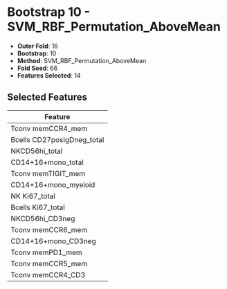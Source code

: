 # Bootstrap 10 - SVM_RBF_Permutation_AboveMean

- **Outer Fold**: 16
- **Bootstrap**: 10
- **Method**: SVM_RBF_Permutation_AboveMean
- **Fold Seed**: 66
- **Features Selected**: 14

## Selected Features

| Feature |
|---------|
| Tconv memCCR4_mem |
| Bcells CD27posIgDneg_total |
| NKCD56hi_total |
| CD14+16+mono_total |
| Tconv memTIGIT_mem |
| CD14+16+mono_myeloid |
| NK Ki67_total |
| Bcells Ki67_total |
| NKCD56hi_CD3neg |
| Tconv memCCR6_mem |
| CD14+16+mono_CD3neg |
| Tconv memPD1_mem |
| Tconv memCCR5_mem |
| Tconv memCCR4_CD3 |
